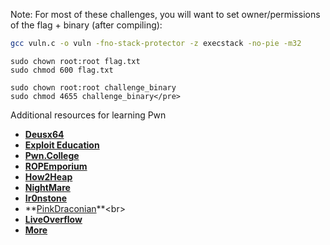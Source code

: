 Note: For most of these challenges, you will want to set owner/permissions of the flag + binary (after compiling):

```bash
gcc vuln.c -o vuln -fno-stack-protector -z execstack -no-pie -m32
```
  
```
sudo chown root:root flag.txt
sudo chmod 600 flag.txt
```
  
```
sudo chown root:root challenge_binary
sudo chmod 4655 challenge_binary</pre>
```

Additional resources for learning Pwn
- **[Deusx64](https://deusx64.ai)**<br>
- **[Exploit Education](https://exploit.education)**<br>
- **[Pwn.College](https://pwn.college)**<br>
- **[ROPEmporium](https://ropemporium.com)**<br>
- **[How2Heap](https://github.com/shellphish/how2heap)**<br>
- **[NightMare](https://guyinatuxedo.github.io)**<br>
-  **[Ir0nstone](https://ir0nstone.gitbook.io/notes/types/stack)**
- **[PinkDraconian](https://www.youtube.com/playlist?list=PLeSXUd883dhjmKkVXSRgI1nJEZUDzgLf\_)**<br>
- **[LiveOverflow](https://www.youtube.com/playlist?list=PLhixgUqwRTjxglIswKp9mpkfPNfHkzyeN)**<br>
- **[More](https://github.com/Crypto-Cat/CTF#readme)**
